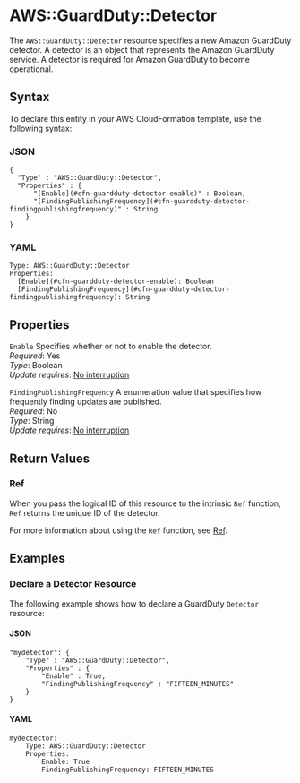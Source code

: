 # AWS::GuardDuty::Detector<a name="aws-resource-guardduty-detector"></a>

The `AWS::GuardDuty::Detector` resource specifies a new Amazon GuardDuty detector\. A detector is an object that represents the Amazon GuardDuty service\. A detector is required for Amazon GuardDuty to become operational\.

## Syntax<a name="aws-resource-guardduty-detector-syntax"></a>

To declare this entity in your AWS CloudFormation template, use the following syntax:

### JSON<a name="aws-resource-guardduty-detector-syntax.json"></a>

```
{
  "Type" : "AWS::GuardDuty::Detector",
  "Properties" : {
      "[Enable](#cfn-guardduty-detector-enable)" : Boolean,
      "[FindingPublishingFrequency](#cfn-guardduty-detector-findingpublishingfrequency)" : String
    }
}
```

### YAML<a name="aws-resource-guardduty-detector-syntax.yaml"></a>

```
Type: AWS::GuardDuty::Detector
Properties: 
  [Enable](#cfn-guardduty-detector-enable): Boolean
  [FindingPublishingFrequency](#cfn-guardduty-detector-findingpublishingfrequency): String
```

## Properties<a name="aws-resource-guardduty-detector-properties"></a>

`Enable`  <a name="cfn-guardduty-detector-enable"></a>
Specifies whether or not to enable the detector\.  
*Required*: Yes  
*Type*: Boolean  
*Update requires*: [No interruption](https://docs.aws.amazon.com/AWSCloudFormation/latest/UserGuide/using-cfn-updating-stacks-update-behaviors.html#update-no-interrupt)

`FindingPublishingFrequency`  <a name="cfn-guardduty-detector-findingpublishingfrequency"></a>
A enumeration value that specifies how frequently finding updates are published\.  
*Required*: No  
*Type*: String  
*Update requires*: [No interruption](https://docs.aws.amazon.com/AWSCloudFormation/latest/UserGuide/using-cfn-updating-stacks-update-behaviors.html#update-no-interrupt)

## Return Values<a name="aws-resource-guardduty-detector-return-values"></a>

### Ref<a name="aws-resource-guardduty-detector-return-values-ref"></a>

 When you pass the logical ID of this resource to the intrinsic `Ref` function, `Ref` returns the unique ID of the detector\.

For more information about using the `Ref` function, see [Ref](https://docs.aws.amazon.com/AWSCloudFormation/latest/UserGuide/intrinsic-function-reference-ref.html)\.

## Examples<a name="aws-resource-guardduty-detector--examples"></a>

### Declare a Detector Resource<a name="aws-resource-guardduty-detector--examples--Declare_a_Detector_Resource"></a>

The following example shows how to declare a GuardDuty `Detector` resource:

#### JSON<a name="aws-resource-guardduty-detector--examples--Declare_a_Detector_Resource--json"></a>

```
"mydetector": {
    "Type" : "AWS::GuardDuty::Detector",
    "Properties" : {
        "Enable" : True,
        "FindingPublishingFrequency" : "FIFTEEN_MINUTES"
    }
}
```

#### YAML<a name="aws-resource-guardduty-detector--examples--Declare_a_Detector_Resource--yaml"></a>

```
mydectector:
    Type: AWS::GuardDuty::Detector
    Properties:
        Enable: True
        FindingPublishingFrequency: FIFTEEN_MINUTES
```